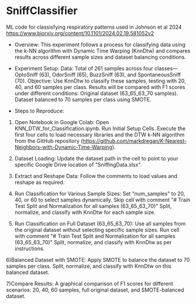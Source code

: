 # SniffClassifier
ML code for classisfying respiratory patterns used in Johnson et al 2024
https://www.biorxiv.org/content/10.1101/2024.02.19.581052v2



- Overview:
This experiment follows a process for classifying data using the k-NN algorithm with Dynamic Time Warping (KnnDtw) and compares results across different sample sizes and dataset balancing conditions.

- Experiment Setup:
Data: Total of 261 samples across four classes—OptoSniff (63), OdorSniff (65), BuzzSniff (63), and SpontaneousSniff (70).
Objective: Use KnnDtw to classify these samples, testing with 20, 40, and 60 samples per class. Results will be compared with F1 scores under different conditions:
Original dataset (63_65_63_70 samples).
Dataset balanced to 70 samples per class using SMOTE.

- Steps to Reproduce:
1) Open Notebook in Google Colab:
Open KNN_DTW_for_Classification.ipynb.
Run Initial Setup Cells.
Execute the first four cells to load necessary libraries and the DTW k-NN algorithm from the GitHub repository (https://github.com/markdregan/K-Nearest-Neighbors-with-Dynamic-Time-Warping).

2) Dataset Loading:
Update the dataset path in the cell to point to your specific Google Drive location of "SniffingData.xlsx".

3) Extract and Reshape Data:
Follow the comments to load values and reshape as required.

4) Run Classification for Various Sample Sizes:
Set "num_samples" to 20, 40, or 60 to select samples dynamically.
Skip cell with comment "# Train Test Split and Normalization for all samples (63_65_63_70)"
Split, normalize, and classify with KnnDtw for each sample size.

5) Run Classification on Full Dataset (63_65_63_70):
Use all samples from the original dataset without selecting specific sample sizes.
Run cell with comment "# Train Test Split and Normalization for all samples (63_65_63_70)"
Split, normalize, and classify with KnnDtw as per instructions.

6)Balanced Dataset with SMOTE:
Apply SMOTE to balance the dataset to 70 samples per class.
Split, normalize, and classify with KnnDtw on this balanced dataset.

7)Compare Results:
A graphical comparison of F1 scores for different scenarios: 20, 40, 60 samples, full original dataset, and SMOTE-balanced dataset.
